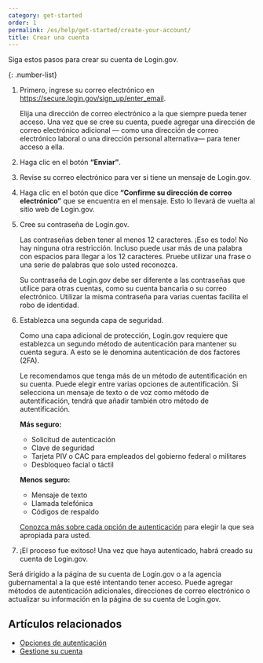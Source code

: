 ```yaml
---
category: get-started
order: 1
permalink: /es/help/get-started/create-your-account/
title: Crear una cuenta
---
```

Siga estos pasos para crear su cuenta de Login.gov.

{: .number-list}

1. Primero, ingrese su correo electrónico en <https://secure.login.gov/sign_up/enter_email>.

   Elija una dirección de correo electrónico a la que siempre pueda tener acceso. Una vez que se cree su cuenta, puede agregar una dirección de correo electrónico adicional — como una dirección de correo electrónico laboral o una dirección personal alternativa— para tener acceso a ella.
2. Haga clic en el botón **“Enviar”**.
3. Revise su correo electrónico para ver si tiene un mensaje de Login.gov.
4. Haga clic en el botón que dice **“Confirme su dirección de correo electrónico”** que se encuentra en el mensaje. Esto lo llevará de vuelta al sitio web de Login.gov.
5. Cree su contraseña de Login.gov.

   Las contraseñas deben tener al menos 12 caracteres. ¡Eso es todo! No hay ninguna otra restricción. Incluso puede usar más de una palabra con espacios para llegar a los 12 caracteres. Pruebe utilizar una frase o una serie de palabras que solo usted reconozca.

   Su contraseña de Login.gov debe ser diferente a las contraseñas que utilice para otras cuentas, como su cuenta bancaria o su correo electrónico. Utilizar la misma contraseña para varias cuentas facilita el robo de identidad.
6. Establezca una segunda capa de seguridad.

   Como una capa adicional de protección, Login.gov requiere que establezca un segundo método de autenticación para mantener su cuenta segura. A esto se le denomina autenticación de dos factores (2FA).

   Le recomendamos que tenga más de un método de autentificación en su cuenta. Puede elegir entre varias opciones de autentificación. Si selecciona un mensaje de texto o de voz como método de autentificación, tendrá que añadir también otro método de autentificación.

   **Más seguro:**

   * Solicitud de autenticación
   * Clave de seguridad
   * Tarjeta PIV o CAC para empleados del gobierno federal o militares
   * Desbloqueo facial o táctil

   **Menos seguro:**

   * Mensaje de texto
   * Llamada telefónica
   * Códigos de respaldo

   [Conozca más sobre cada opción de autenticación](/es/help/get-started/authentication-options/) para elegir la que sea apropiada para usted.
7. ¡El proceso fue exitoso! Una vez que haya autenticado, habrá creado su cuenta de Login.gov.

Será dirigido a la página de su cuenta de Login.gov o a la agencia gubernamental a la que esté intentando tener acceso. Puede agregar métodos de autenticación adicionales, direcciones de correo electrónico o actualizar su información en la página de su cuenta de Login.gov.

## Artículos relacionados

* [Opciones de autenticación](/es/help/get-started/authentication-options/)
* [Gestione su cuenta](/es/help/manage-your-account/overview/)